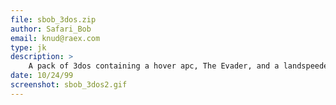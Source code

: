 ```yaml
---
file: sbob_3dos.zip
author: Safari_Bob
email: knud@raex.com
type: jk
description: >
    A pack of 3dos containing a hover apc, The Evader, and a landspeeder
date: 10/24/99
screenshot: sbob_3dos2.gif
---
```

